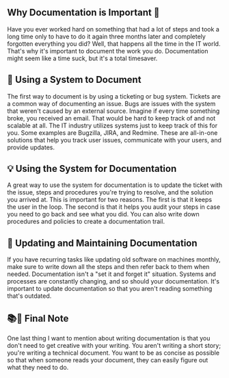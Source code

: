 ## Why Documentation is Important 📝


Have you ever worked hard on something that had a lot of steps and took a long time only to have to do it again three months later and completely forgotten everything you did? Well, that happens all the time in the IT world. That's why it's important to document the work you do. Documentation might seem like a time suck, but it's a total timesaver.

## 📎 Using a System to Document

The first way to document is by using a ticketing or bug system. Tickets are a common way of documenting an issue. Bugs are issues with the system that weren't caused by an external source. Imagine if every time something broke, you received an email. That would be hard to keep track of and not scalable at all. The IT industry utilizes systems just to keep track of this for you. Some examples are Bugzilla, JIRA, and Redmine. These are all-in-one solutions that help you track user issues, communicate with your users, and provide updates.

## 💡 Using the System for Documentation

A great way to use the system for documentation is to update the ticket with the issue, steps and procedures you're trying to resolve, and the solution you arrived at. This is important for two reasons. The first is that it keeps the user in the loop. The second is that it helps you audit your steps in case you need to go back and see what you did. You can also write down procedures and policies to create a documentation trail.

## 🔄 Updating and Maintaining Documentation

If you have recurring tasks like updating old software on machines monthly, make sure to write down all the steps and then refer back to them when needed. Documentation isn't a "set it and forget it" situation. Systems and processes are constantly changing, and so should your documentation. It's important to update documentation so that you aren't reading something that's outdated.

## 📚📝 Final Note

One last thing I want to mention about writing documentation is that you don't need to get creative with your writing. You aren't writing a short story; you're writing a technical document. You want to be as concise as possible so that when someone reads your document, they can easily figure out what they need to do.